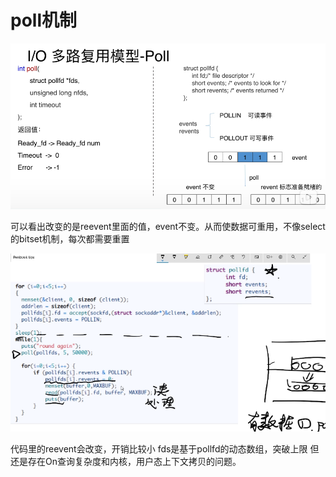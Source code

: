 # poll机制
![](./pictures/poll.png)

可以看出改变的是reevent里面的值，event不变。从而使数据可重用，不像select的bitset机制，每次都需要重置

![](./pictures/poll%E4%BB%A3%E7%A0%81.png)

代码里的reevent会改变，开销比较小
fds是基于pollfd的动态数组，突破上限
但还是存在On查询复杂度和内核，用户态上下文拷贝的问题。


